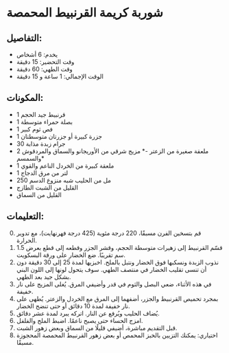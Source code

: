 # شوربة كريمة القرنبيط المحمصة

## التفاصيل:
* يخدم: 6 أشخاص
* وقت التحضير: 15 دقيقة
* وقت الطهي: 60 دقيقة
* الوقت الإجمالي: 1 ساعة و 15 دقيقة

## المكونات:
* 1 قرنبيط جيد الحجم
* 1 بصلة حمراء متوسطة
* 1 فص ثوم كبير
* 1 جزرة كبيرة أو جزرتان متوسطتان
* 30 جرام زبدة مذابة
* 2 ملعقة صغيرة من الزعتر -* مزيج شرقي من الأوريجانو والسماق والمردقوش والسمسم*
* 1 ملعقة كبيرة من الخردل الناعم والقوي
* 1 لتر من مرق الدجاج
* 250 مل من الحليب شبه منزوع الدسم
* القليل من الشبت الطازج
* القليل من السماق

## التعليمات:
0. قم بتسخين الفرن مسبقًا، 220 درجة مئوية (425 درجة فهرنهايت)، مع تدوير الحرارة.
1. قسّم القرنبيط إلى زهيرات متوسطة الحجم، وقشر الجزر وقطعه إلى قطع بعرض 1.5 سم تقريبًا. ضع الخضار على ورقة البسكويت.
2. نذوب الزبدة ونسكبها فوق الخضار ونتبل بالملح. اخبزيها لمدة 25 إلى 30 دقيقة دون أن تنسى تقليب الخضار في منتصف الطهي. سوف يتحول لونها إلى اللون البني بشكل جيد بعد الطهي.
3. في هذه الأثناء، ضعي البصل والثوم في قدر وأضيفي المرق. يُغلى المزيج على نار خفيفة.
4. بمجرد تحميص القرنبيط والجزر، أضفهما إلى المرق مع الخردل والزعتر. يُطهى على نار خفيفة لمدة 10 دقائق أو حتى تنضج الخضار.
5. يُضاف الحليب ويُرفع عن النار. اتركه يبرد لمدة عشر دقائق.
6. امزج الحساء حتى يصبح ناعمًا. اضبط الملح والفلفل.
7. قبل التقديم مباشرة، أضيفي قليلًا من السماق وبعض زهور الشبت.
8. اختياري: يمكنك التزيين بالخبز المحمص أو بعض زهور القرنبيط المحمصة المحجوزة مسبقًا.
